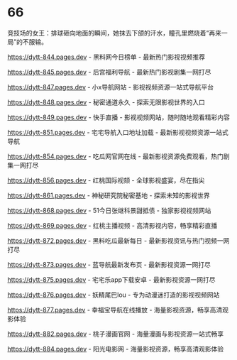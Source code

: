 # 66
竞技场的女王：排球砸向地面的瞬间，她抹去下颌的汗水，瞳孔里燃烧着“再来一局”的不服输。

https://dytt-844.pages.dev - 黑料网今日榜单 - 最新热门影视视频推荐

https://dytt-845.pages.dev - 后宫福利导航 - 最新热门影视剧集一网打尽

https://dytt-847.pages.dev - 小x导航网站 - 影视视频资源一站式导航平台

https://dytt-848.pages.dev - 秘密通道永久 - 探索无限影视世界的入口

https://dytt-849.pages.dev - 快手直播 - 影视视频网站，随时随地观看精彩内容

https://dytt-851.pages.dev - 宅宅导航入口地址加载 - 最新影视视频资源一站式导航

https://dytt-854.pages.dev - 吃瓜网官网在线 - 最新影视资源免费观看，热门剧集一网打尽

https://dytt-856.pages.dev - 红桃国际视颏 - 全球影视盛宴，尽在指尖

https://dytt-861.pages.dev - 神秘研究院秘密基地 - 探索未知的影视世界

https://dytt-868.pages.dev - 51今日张继科景甜抵债 - 独家影视视频网站

https://dytt-869.pages.dev - 红桃主播视频 - 高清影视内容，畅享精彩直播

https://dytt-872.pages.dev - 黑料吃瓜最新每日 - 最新影视资讯与热门视频一网打尽

https://dytt-873.pages.dev - 蓝导航最新发布页 - 最新影视资源一网打尽

https://dytt-875.pages.dev - 宅宅乐app下载安卓 - 最新影视资源一网打尽

https://dytt-876.pages.dev - 妖精尾巴lou - 专为动漫迷打造的影视视频网站

https://dytt-877.pages.dev - 幸福宝导航在线播放 - 海量影视资源，畅享高清观影体验

https://dytt-882.pages.dev - 桃子漫画官网 - 海量漫画与影视资源一站式畅享

https://dytt-884.pages.dev - 阳光电影网 - 海量影视资源，畅享高清观影体验
